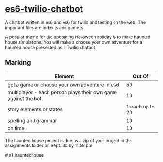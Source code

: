 # <a href="https://github.com/rhildred/es6-twilio-chatbot" target="_blank">es6-twilio-chatbot</a>
A chatbot written in es6 and vs6 for twilio and testing on the web. The important files are index.js and game.js.

A popular theme for the upcoming Halloween holiday is to make haunted house simulations. You will make a choose your own adventure for a haunted house presented as a Twilio chatbot. 

Marking
-----

|Element|Out Of|
|---|---|
|get a game or choose your own adventure in es6| 50|
|multiplayer - each person plays their own game against the bot.| 10|
|story elements or states|1 each up to 20|
|spelling and grammar|10|
|on time|10|

The haunted house project is due as a zip of your project in the assignments folder on Sept. 30 by 11:59 pm.



#   a 1 _ h a u n t e d h o u s e  
 